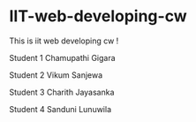 # IIT-web-developing-cw
This is iit web developing cw !

Student 1 Chamupathi Gigara

Student 2 Vikum Sanjewa

Student 3 Charith Jayasanka

Student 4 Sanduni Lunuwila
